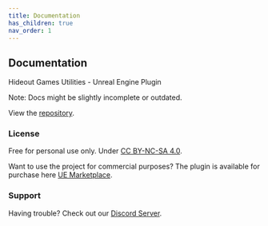 ```yaml
---
title: Documentation
has_children: true
nav_order: 1
---
```


## Documentation

Hideout Games Utilities - Unreal Engine Plugin

Note: Docs might be slightly incomplete or outdated.

View the [repository](https://github.com/PrestigeBR/HGUtilities/edit/gh-pages/index.md).

### License

Free for personal use only. Under [CC BY-NC-SA 4.0](https://github.com/PrestigeBR/HGUtilities/edit/gh-pages/LICENSE.md).

Want to use the project for commercial purposes? The plugin is available for purchase here [UE Marketplace](https://github.com/PrestigeBR/HGUtilities/edit/gh-pages/LICENSE.md).

### Support

Having trouble? Check out our [Discord Server](http://hideout.no).
